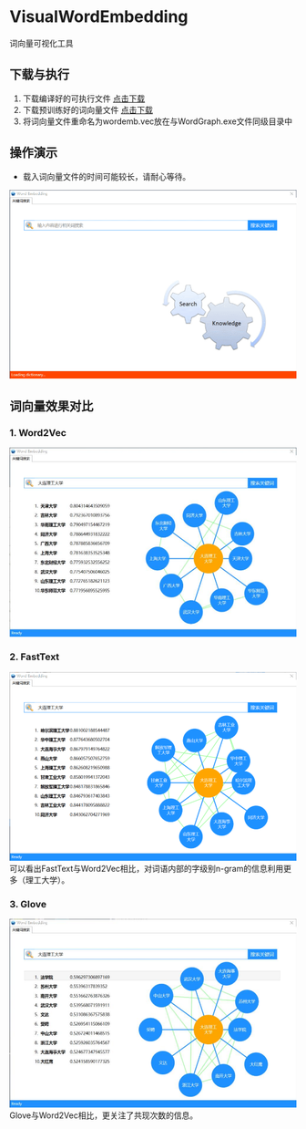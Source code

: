 # VisualWordEmbedding
词向量可视化工具

## 下载与执行
1. 下载编译好的可执行文件 [点击下载](resources/VisualWordEmbedding.zip)
2. 下载预训练好的词向量文件 [点击下载](http://pan.baidu.com/s/1nvqHZzr)
3. 将词向量文件重命名为wordemb.vec放在与WordGraph.exe文件同级目录中

## 操作演示
- 载入词向量文件的时间可能较长，请耐心等待。

![](images/demo.gif)

## 词向量效果对比
### 1. Word2Vec
![](images/word2vec.jpg)

### 2. FastText
![](images/fasttext.png)
可以看出FastText与Word2Vec相比，对词语内部的字级别n-gram的信息利用更多（理工大学）。

### 3. Glove
![](images/glove.jpg)
Glove与Word2Vec相比，更关注了共现次数的信息。
